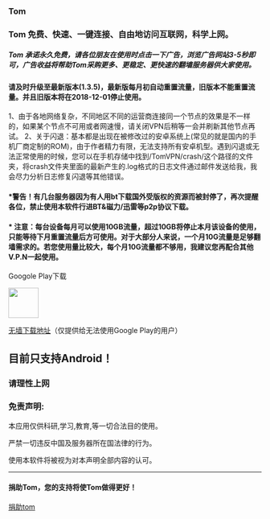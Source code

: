 ### Tom

### Tom 免费、快速、一键连接、自由地访问互联网，科学上网。

##### Tom 承诺永久免费，请各位朋友在使用时点击一下广告，浏览广告网站3-5秒即可，广告收益将帮助Tom采购更多、更稳定、更快速的翻墙服务器供大家使用。

#### 请及时升级至最新版本(1.3.5)，最新版每月初自动重置流量，旧版本不能重置流量。并且旧版本将在2018-12-01停止使用。

1、由于各地网络复杂，不同地区不同的运营商连接同一个节点的效果是不一样的，如果某个节点不可用或者网速慢，请关闭VPN后稍等一会并刷新其他节点再试。
2、关于闪退：基本都是出现在被修改过的安卓系统上(常见的就是国内的手机厂商定制的ROM)，由于作者精力有限，无法支持所有安卓机型。遇到闪退或无法正常使用的时候，您可以在手机存储中找到/TomVPN/crash/这个路径的文件夹，将crash文件夹里面的最新产生的.log格式的日志文件通过邮件发送给我，我会尽力分析日志修复闪退等其他错误。

#### *警告！有几台服务器因为有人用bt下载国外受版权的资源而被封停了，再次提醒各位，禁止使用本软件行进BT&磁力/迅雷等p2p协议下载。

#### * 注意：每台设备每月可以使用10GB流量，超过10GB将停止本月该设备的使用，只能等待下月重置流量后方可使用。对于大部分人来说，一个月10G流量是足够翻墙需求的。若您使用量比较大，每个月10G流量都不够用，我建议您再配合其他V.P.N一起使用。

Googole Play下载

<a href="https://play.google.com/store/apps/details?id=me.xhss.tomvpn" rel="nofollow"><img src="https://camo.githubusercontent.com/bdaf711a93d64d0bb5e5abfc346a8b84ea47f164/68747470733a2f2f706c61792e676f6f676c652e636f6d2f696e746c2f656e5f75732f6261646765732f696d616765732f67656e657269632f656e2d706c61792d62616467652e706e67" height="60" data-canonical-src="https://play.google.com/intl/en_us/badges/images/generic/en-play-badge.png" style="max-width:100%;"></a>

[无墙下载地址](https://github.com/xhssme/tom/raw/master/tomvpn1.3.5.apk "无墙下载地址")（仅提供给无法使用Google Play的用户）

目前只支持Android！
-------------------------------------
### 请理性上网
### 免责声明:

本应用仅供科研,学习,教育,等一切合法目的使用。

严禁一切违反中国及服务器所在国法律的行为。

使用本软件将被视为对本声明全部内容的认可。

--------------------------------------
#### 捐助Tom，您的支持将使Tom做得更好！
[捐助tom](https://github.com/xhssme/tom/blob/master/a.md "捐助")
